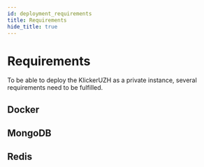 ```yaml
---
id: deployment_requirements
title: Requirements
hide_title: true
---
```


# Requirements

To be able to deploy the KlickerUZH as a private instance, several requirements need to be fulfilled.

## Docker

## MongoDB

## Redis
